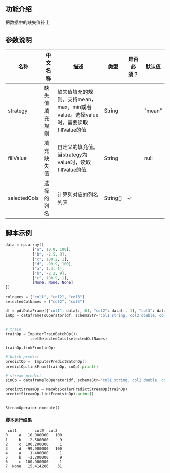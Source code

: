 ## 功能介绍

把数据中的缺失值补上


## 参数说明

<!-- This is the start of auto-generated parameter info -->
<!-- DO NOT EDIT THIS PART!!! -->
| 名称 | 中文名称 | 描述 | 类型 | 是否必须？ | 默认值 |
| --- | --- | --- | --- | --- | --- |
| strategy | 缺失值填充规则 | 缺失值填充的规则，支持mean，max，min或者value。选择value时，需要读取fillValue的值 | String |  | "mean" |
| fillValue | 填充缺失值 | 自定义的填充值。当strategy为value时，读取fillValue的值 | String |  | null |
| selectedCols | 选择的列名 | 计算列对应的列名列表 | String[] | ✓ |  |<!-- This is the end of auto-generated parameter info -->



## 脚本示例

```python
data = np.array([
            ["a", 10.0, 100],
            ["b", -2.5, 9],
            ["c", 100.2, 1],
            ["d", -99.9, 100],
            ["a", 1.4, 1],
            ["b", -2.2, 9],
            ["c", 100.9, 1],
            [None, None, None]
])
             
colnames = ["col1", "col2", "col3"]
selectedColNames = ["col2", "col3"]

df = pd.DataFrame({"col1": data[:, 0], "col2": data[:, 1], "col3": data[:, 2]})
inOp = dataframeToOperator(df, schemaStr='col1 string, col2 double, col3 long', op_type='batch')
         

# train
trainOp = ImputerTrainBatchOp()\
           .setSelectedCols(selectedColNames)

trainOp.linkFrom(inOp)

# batch predict
predictOp =  ImputerPredictBatchOp()
predictOp.linkFrom(trainOp, inOp).print()

# stream predict
sinOp = dataframeToOperator(df, schemaStr='col1 string, col2 double, col3 long', op_type='stream')

predictStreamOp = MaxAbsScalerPredictStreamOp(trainOp)
predictStreamOp.linkFrom(sinOp).print()


StreamOperator.execute()
```

#### 脚本运行结果

```
 col1        col2  col3
0     a   10.000000   100
1     b   -2.500000     9
2     c  100.200000     1
3     d  -99.900000   100
4     a    1.400000     1
5     b   -2.200000     9
6     c  100.900000     1
7  None   15.414286    31
```







